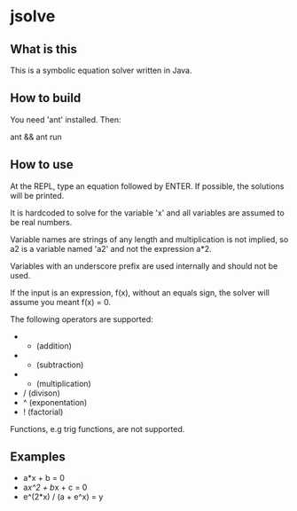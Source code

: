 jsolve
======

What is this
------------

This is a symbolic equation solver written in Java.

How to build
------------

You need 'ant' installed. Then:

ant && ant run

How to use
----------

At the REPL, type an equation followed by ENTER. If possible, the solutions will be printed.

It is hardcoded to solve for the variable 'x' and all variables are assumed to be real numbers.

Variable names are strings of any length and multiplication is not implied, so a2 is a variable named 'a2' and not the expression a*2.

Variables with an underscore prefix are used internally and should not be used.

If the input is an expression, f(x), without an equals sign, the solver will assume you meant f(x) = 0.

The following operators are supported:

 * + (addition)
 * - (subtraction)
 * * (multiplication)
 * / (divison)
 * ^ (exponentation)
 * ! (factorial)

Functions, e.g trig functions, are not supported.

Examples
--------

* a*x + b = 0
* a*x^2 + b*x + c = 0
* e^(2*x) / (a + e^x) = y
